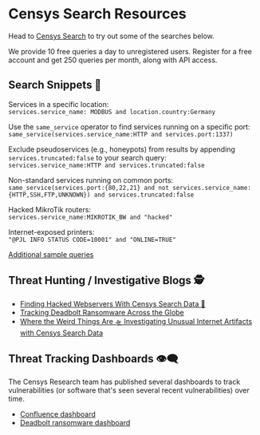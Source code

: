 # Censys Search Resources

Head to [Censys Search](https://search.censys.io) to try out some of the searches below. 

We provide 10 free queries a day to unregistered users. Register for a free account and get 250 queries per month, along with API access.


## Search Snippets 🔎
Services in a specific location: \
`services.service_name: MODBUS and location.country:Germany`

Use the `same_service` operator to find services running on a specific port: \
`same_service(services.service_name:HTTP and services.port:1337)`

Exclude pseudoservices (e.g., honeypots) from results by appending `services.truncated:false` to your search query: \
`services.service_name:HTTP and services.truncated:false`

Non-standard services running on common ports:\
`same_service(services.port:{80,22,21} and not services.service_name:{HTTP,SSH,FTP,UNKNOWN}) and services.truncated:false`

Hacked MikroTik routers: \
`services.service_name:MIKROTIK_BW and "hacked"`

Internet-exposed printers: \
`"@PJL INFO STATUS CODE=10001" and "ONLINE=TRUE"`

[Additional sample queries](https://search.censys.io/search/examples?resource=hosts) 


## Threat Hunting / Investigative Blogs 🕵️
+ [Finding Hacked Webservers With Censys Search Data 🔎](https://censys.io/finding-hacked-web-servers-with-censys-search-data/)
+ [Tracking Deadbolt Ransomware Across the Globe](https://censys.io/tracking-deadbolt-ransomware-across-the-globe/)
+ [Where the Weird Things Are 🛸 Investigating Unusual Internet Artifacts with Censys Search Data](https://censys.io/where-the-weird-things-are-%f0%9f%9b%b8-investigating-unusual-internet-artifacts-with-censys-search-data/)



## Threat Tracking Dashboards 👁‍🗨
The Censys Research team has published several dashboards to track vulnerabilities (or software that's seen several recent vulnerabilities) over time. 

+ [Confluence dashboard](https://datastudio.google.com/s/pZ2tJrlKVrM)
+ [Deadbolt ransomware dashboard](https://datastudio.google.com/s/l58W0sXWv2Q)